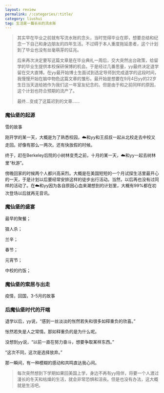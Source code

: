 ```yaml
---
layout: review
permalink: /:categories/:title/
category: liushui
tag: 生活是一篇长长的流水账
---
```




> 其实早在毕业之前就有写流水账的念头，当时觉得毕业在即，想要总结和纪念一下自己和身边朋友的四年生活。不过碍于本人重度拖延患者，这个计划到了毕业也没有丝毫萌芽的征兆。
>
> 后来再次决定要写这篇文章是在毕业典礼一周后，交大突然出台政策，给留学的毕业生提供本校保研保博的机会。于是经过几番思量，yy最终决定退学留在交大直博。在yy最开始博士生面试到选定导师到完成退学的这段时间，我慢慢开始在脑中物色这篇文章的雏形。最开始是想要在9月4日yy的22岁生日当天送给她作为我们这一年室友纪念的。但是由于和之前同样的原因，这个计划也符合预期的流产了。
>
> 最终…变成了这篇迟到的文章……



### 魔仙堡的起源

雪的故事

刚开学的某一天，大概是为了熟悉校园，☁️和yy和王叔叔一起从北校走去中校又走回。好像有那么一两次。还有快放假的时候。

终于，赶在Berkeley后院的小树林变秃之前，十月的某一天，☁️和yy一起去树林里“秋游”。

傍晚回家的时候两个人都兴高采烈。大概是在美国短短的一个月试探生活里最开心的一天，于是计划以后要经常安排这样的徒步出行活动。当然，以后再也没有过同样的活动了。在☁️和yy因为各自原因心血来潮想到的计划里，大概有99%都在初次登场以后就再无音讯。



### 魔仙堡的盛宴

最早的聚餐；

狼人杀；

兰辛；

春节；

元宵节；

中校的约饭；



### 魔仙堡的索居与出走

疫情，回国，3-5月的故事





### 后魔仙堡时代的开端

退学以后，yy说，“感到一丝淡淡的怅然若失和很多如释重负的欣喜。”

怅然若失是人之常情。那如释重负的是为什么呢。

没想到yy说，“以前一直在努力奋斗，想要争取某样东西。”

“这次不同，这次是选择放弃。”

那一瞬间，有一种模糊的感动和共鸣直达我心间。



> 每次突然想到下学期如果回美国上学，身边不再有yy陪伴，将要一个人渡过漫长的冬天和枯燥的生活，就会非常恐惧和沮丧。但是也没有办法，这大概就是生活吧。

